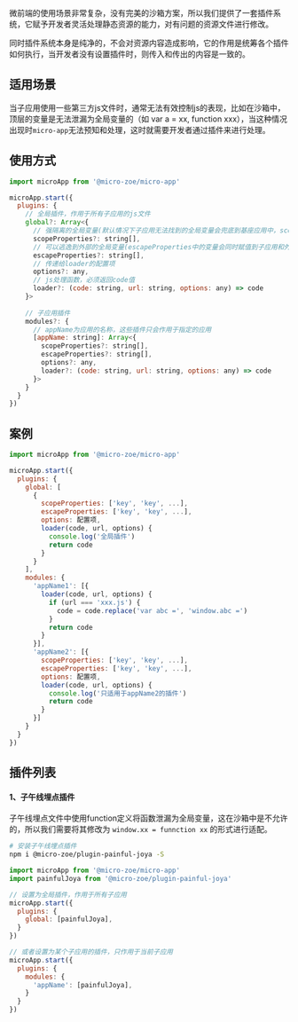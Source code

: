 微前端的使用场景非常复杂，没有完美的沙箱方案，所以我们提供了一套插件系统，它赋予开发者灵活处理静态资源的能力，对有问题的资源文件进行修改。

同时插件系统本身是纯净的，不会对资源内容造成影响，它的作用是统筹各个插件如何执行，当开发者没有设置插件时，则传入和传出的内容是一致的。

## 适用场景
当子应用使用一些第三方js文件时，通常无法有效控制js的表现，比如在沙箱中，顶层的变量是无法泄漏为全局变量的（如 var a = xx, function xxx），当这种情况出现时`micro-app`无法预知和处理，这时就需要开发者通过插件来进行处理。

## 使用方式
```js
import microApp from '@micro-zoe/micro-app'

microApp.start({
  plugins: {
    // 全局插件，作用于所有子应用的js文件
    global?: Array<{
      // 强隔离的全局变量(默认情况下子应用无法找到的全局变量会兜底到基座应用中，scopeProperties可以禁止这种情况)
      scopeProperties?: string[], 
      // 可以逃逸到外部的全局变量(escapeProperties中的变量会同时赋值到子应用和外部真实的window上)
      escapeProperties?: string[], 
      // 传递给loader的配置项
      options?: any,
      // js处理函数，必须返回code值
      loader?: (code: string, url: string, options: any) => code
    }>
  
    // 子应用插件
    modules?: {
      // appName为应用的名称，这些插件只会作用于指定的应用
      [appName: string]: Array<{
        scopeProperties?: string[],
        escapeProperties?: string[], 
        options?: any,
        loader?: (code: string, url: string, options: any) => code
      }>
    }
  }
})
```

## 案例
```js
import microApp from '@micro-zoe/micro-app'

microApp.start({
  plugins: {
    global: [
      {
        scopeProperties: ['key', 'key', ...],
        escapeProperties: ['key', 'key', ...],
        options: 配置项,
        loader(code, url, options) {
          console.log('全局插件')
          return code
        }
      }
    ],
    modules: {
      'appName1': [{
        loader(code, url, options) {
          if (url === 'xxx.js') {
            code = code.replace('var abc =', 'window.abc =')
          }
          return code
        }
      }],
      'appName2': [{
        scopeProperties: ['key', 'key', ...],
        escapeProperties: ['key', 'key', ...],
        options: 配置项,
        loader(code, url, options) {
          console.log('只适用于appName2的插件')
          return code
        }
      }]
    }
  }
})
```

## 插件列表
#### 1、子午线埋点插件
子午线埋点文件中使用function定义将函数泄漏为全局变量，这在沙箱中是不允许的，所以我们需要将其修改为
`window.xx = funnction xx` 的形式进行适配。

```bash
# 安装子午线埋点插件
npm i @micro-zoe/plugin-painful-joya -S
```

```js
import microApp from '@micro-zoe/micro-app'
import painfulJoya from '@micro-zoe/plugin-painful-joya'

// 设置为全局插件，作用于所有子应用
microApp.start({
  plugins: {
    global: [painfulJoya],
  }
})

// 或者设置为某个子应用的插件，只作用于当前子应用
microApp.start({
  plugins: {
    modules: {
      'appName': [painfulJoya],
    }
  }
})
```
